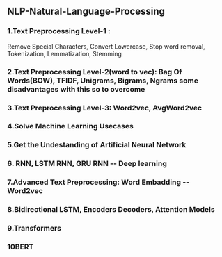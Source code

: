 ## NLP-Natural-Language-Processing

### 1.Text Preprocessing Level-1 : 
Remove Special Characters, Convert Lowercase, Stop word removal, Tokenization, Lemmatization, Stemming
### 2.Text Preprocessing Level-2(word to vec): Bag Of Words(BOW), TFIDF, Unigrams, Bigrams, Ngrams  some disadvantages with this so to overcome 
### 3.Text Preprocessing Level-3:  Word2vec, AvgWord2vec
### 4.Solve Machine Learning Usecases
### 5.Get the Undestanding of Artificial Neural Network
### 6. RNN, LSTM RNN, GRU RNN -- Deep learning
### 7.Advanced Text Preprocessing: Word Embadding  -- Word2vec
### 8.Bidirectional LSTM, Encoders Decoders, Attention Models
### 9.Transformers
### 10BERT
